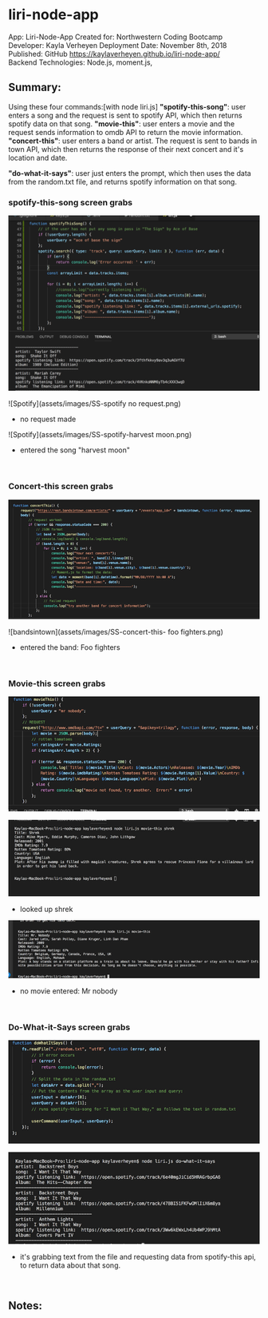 # liri-node-app
App: Liri-Node-App
Created for: Northwestern Coding Bootcamp 
Developer: Kayla Verheyen 
Deployment Date:  November 8th, 2018 
Published: GitHub <https://kaylaverheyen.github.io/liri-node-app/> \
Backend Technologies: Node.js, moment.js, 

## Summary: 
Using these four commands:[with node liri.js] 
**"spotify-this-song"**: user enters a song and the request is sent to spotify API, which then returns spotify data on that song. 
**"movie-this"**: user enters a movie and the request sends information to omdb API to return the movie information.
**"concert-this"**: user enters a band or artist. The request is sent to bands in town API, which then returns the response of their next concert and it's location and date.

**"do-what-it-says"**: user just enters the prompt, which then uses the data from the random.txt file, and returns spotify information on that song. 

### spotify-this-song screen grabs

![Spotify](assets/images/SS-spotify-code.png)

![Spotify](assets/images/SS-spotify no request.png)

* no request made

![Spotify](assets/images/SS-spotify-harvest moon.png)

* entered the song "harvest moon"

</br>

### Concert-this screen grabs

![bandsintown](assets/images/SS-concert-this-code.png)

![bandsintown](assets/images/SS-concert-this- foo fighters.png)

* entered the band: Foo fighters

</br>

### Movie-this screen grabs

![movie-this](assets/images/SS-movie-this-code.png)

![movie this](assets/images/SS-movie-this-shrek.png)

* looked up shrek

![movie this](assets/images/SS-movie-this-"".png)

* no movie entered: Mr nobody

</br>

### Do-What-it-Says screen grabs

![random](assets/images/SS-do-it-code.png)

![random](assets/images/ss-random-txt-log.png)

* it's grabbing text from the file and requesting data from spotify-this api, to return data about that song. 

</br>

## Notes:

